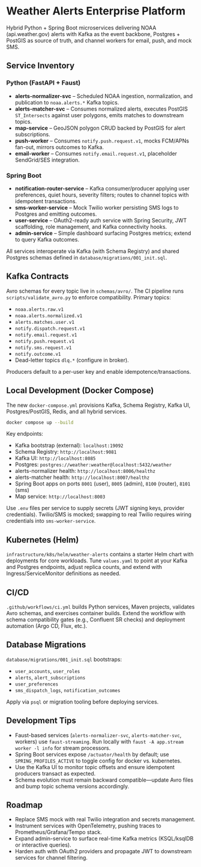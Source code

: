 # Weather Alerts Enterprise Platform

Hybrid Python + Spring Boot microservices delivering NOAA (api.weather.gov) alerts with Kafka as the event backbone, Postgres + PostGIS as source of truth, and channel workers for email, push, and mock SMS.

## Service Inventory

### Python (FastAPI + Faust)
- **alerts-normalizer-svc** – Scheduled NOAA ingestion, normalization, and publication to `noaa.alerts.*` Kafka topics.
- **alerts-matcher-svc** – Consumes normalized alerts, executes PostGIS `ST_Intersects` against user polygons, emits matches to downstream topics.
- **map-service** – GeoJSON polygon CRUD backed by PostGIS for alert subscriptions.
- **push-worker** – Consumes `notify.push.request.v1`, mocks FCM/APNs fan-out, mirrors outcomes to Kafka.
- **email-worker** – Consumes `notify.email.request.v1`, placeholder SendGrid/SES integration.

### Spring Boot
- **notification-router-service** – Kafka consumer/producer applying user preferences, quiet hours, severity filters; routes to channel topics with idempotent transactions.
- **sms-worker-service** – Mock Twilio worker persisting SMS logs to Postgres and emitting outcomes.
- **user-service** – OAuth2-ready auth service with Spring Security, JWT scaffolding, role management, and Kafka connectivity hooks.
- **admin-service** – Simple dashboard surfacing Postgres metrics; extend to query Kafka outcomes.

All services interoperate via Kafka (with Schema Registry) and shared Postgres schemas defined in `database/migrations/001_init.sql`.

## Kafka Contracts

Avro schemas for every topic live in `schemas/avro/`. The CI pipeline runs `scripts/validate_avro.py` to enforce compatibility. Primary topics:

- `noaa.alerts.raw.v1`
- `noaa.alerts.normalized.v1`
- `alerts.matches.user.v1`
- `notify.dispatch.request.v1`
- `notify.email.request.v1`
- `notify.push.request.v1`
- `notify.sms.request.v1`
- `notify.outcome.v1`
- Dead-letter topics `dlq.*` (configure in broker).

Producers default to a per-user key and enable idempotence/transactions.

## Local Development (Docker Compose)

The new `docker-compose.yml` provisions Kafka, Schema Registry, Kafka UI, Postgres/PostGIS, Redis, and all hybrid services.

```bash
docker compose up --build
```

Key endpoints:

- Kafka bootstrap (external): `localhost:19092`
- Schema Registry: `http://localhost:9081`
- Kafka UI: `http://localhost:8085`
- Postgres: `postgres://weather:weather@localhost:5432/weather`
- alerts-normalizer health: `http://localhost:8006/healthz`
- alerts-matcher health: `http://localhost:8007/healthz`
- Spring Boot apps on ports `8001` (user), `8005` (admin), `8100` (router), `8101` (sms)
- Map service: `http://localhost:8003`

Use `.env` files per service to supply secrets (JWT signing keys, provider credentials). Twilio/SMS is mocked; swapping to real Twilio requires wiring credentials into `sms-worker-service`.

## Kubernetes (Helm)

`infrastructure/k8s/helm/weather-alerts` contains a starter Helm chart with deployments for core workloads. Tune `values.yaml` to point at your Kafka and Postgres endpoints, adjust replica counts, and extend with Ingress/ServiceMonitor definitions as needed.

## CI/CD

`.github/workflows/ci.yml` builds Python services, Maven projects, validates Avro schemas, and exercises container builds. Extend the workflow with schema compatibility gates (e.g., Confluent SR checks) and deployment automation (Argo CD, Flux, etc.).

## Database Migrations

`database/migrations/001_init.sql` bootstraps:

- `user_accounts`, `user_roles`
- `alerts`, `alert_subscriptions`
- `user_preferences`
- `sms_dispatch_logs`, `notification_outcomes`

Apply via `psql` or migration tooling before deploying services.

## Development Tips

- Faust-based services (`alerts-normalizer-svc`, `alerts-matcher-svc`, workers) use `faust-streaming`. Run locally with `faust -A app.stream worker -l info` for stream processors.
- Spring Boot services expose `/actuator/health` by default; use `SPRING_PROFILES_ACTIVE` to toggle config for docker vs. kubernetes.
- Use the Kafka UI to monitor topic offsets and ensure idempotent producers transact as expected.
- Schema evolution must remain backward compatible—update Avro files and bump topic schema versions accordingly.

## Roadmap

- Replace SMS mock with real Twilio integration and secrets management.
- Instrument services with OpenTelemetry, pushing traces to Prometheus/Grafana/Tempo stack.
- Expand admin-service to surface real-time Kafka metrics (KSQL/ksqlDB or interactive queries).
- Harden auth with OAuth2 providers and propagate JWT to downstream services for channel filtering.
